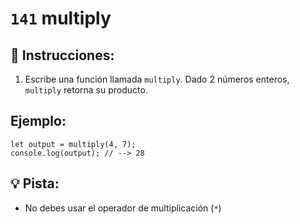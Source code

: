 # `141` multiply

## 📝 Instrucciones:

1. Escribe una función llamada `multiply`. Dado 2 números enteros, `multiply` retorna su producto.

## Ejemplo:

```Js
let output = multiply(4, 7);
console.log(output); // --> 28
```

## 💡 Pista:

+ No debes usar el operador de multiplicación  (`*`)

